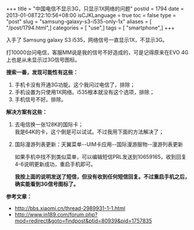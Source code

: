 +++
title = "中国电信不显示3G，只显示1X网络的问题"
postid = 1794
date = 2013-01-08T22:10:56+08:00
isCJKLanguage = true
toc = false
type = "post"
slug = "samsung-galaxy-s3-i535-only-1x"
aliases = [ "/post/1794.html",]
categories = [ "use",]
tags = [ "smartphone",]
+++


入手了 Samsung galaxy S3 i535，网络信号一直显示1X，不显示3G。

打10000台问电信，客服MM说是我的信号不好造成的，可是记得原来在EVO
4G上也是从未显示过3G信号图标。

**搜索一番，发现可能性有这些：**

1.  手机卡没有开通3G功能。这个我问过电信了，排除；
2.  手机设置为只使用1X网络。i535根本就没有这个选项，排除；
3.  手机信号不好。排除。

**解决方案有这些：**

1.  去电信换一张128K的国际卡；  
    我是64K的卡，这个倒是可以试试。不过我用下面的方法解决了；
2.  国际漫游列表更新：天翼菜单--UIM卡应用--国际漫游服物--漫游列表更新  

    如果手机中找不到类似菜单，可以编辑短信PRL发送到10659165，收到回复4-6说明更新成功，重启手机即可。  

    **我按上面的说明发送了短信，但没有收到任何短信回复。不过重启手机之后，确实能看到3G信号图标了。**

**参考文章：**

-   <http://bbs.xiaomi.cn/thread-2989931-1-1.html>
-   <http://www.in189.com/forum.php?mod=redirect&goto=findpost&ptid=80939&pid=1757835>

